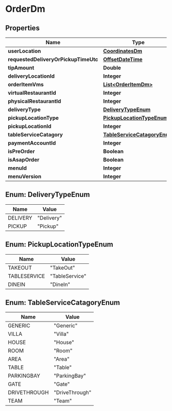 
# OrderDm

## Properties
Name | Type | Description | Notes
------------ | ------------- | ------------- | -------------
**userLocation** | [**CoordinatesDm**](CoordinatesDm.md) |  |  [optional]
**requestedDeliveryOrPickupTimeUtc** | [**OffsetDateTime**](OffsetDateTime.md) |  |  [optional]
**tipAmount** | **Double** |  |  [optional]
**deliveryLocationId** | **Integer** |  |  [optional]
**orderItemVms** | [**List&lt;OrderItemDm&gt;**](OrderItemDm.md) |  |  [optional]
**virtualRestaurantId** | **Integer** |  |  [optional]
**physicalRestaurantId** | **Integer** |  |  [optional]
**deliveryType** | [**DeliveryTypeEnum**](#DeliveryTypeEnum) |  |  [optional]
**pickupLocationType** | [**PickupLocationTypeEnum**](#PickupLocationTypeEnum) |  |  [optional]
**pickupLocationId** | **Integer** |  |  [optional]
**tableServiceCatagory** | [**TableServiceCatagoryEnum**](#TableServiceCatagoryEnum) |  |  [optional]
**paymentAccountId** | **Integer** |  |  [optional]
**isPreOrder** | **Boolean** |  |  [optional]
**isAsapOrder** | **Boolean** |  |  [optional]
**menuId** | **Integer** |  |  [optional]
**menuVersion** | **Integer** |  |  [optional]


<a name="DeliveryTypeEnum"></a>
## Enum: DeliveryTypeEnum
Name | Value
---- | -----
DELIVERY | &quot;Delivery&quot;
PICKUP | &quot;Pickup&quot;


<a name="PickupLocationTypeEnum"></a>
## Enum: PickupLocationTypeEnum
Name | Value
---- | -----
TAKEOUT | &quot;TakeOut&quot;
TABLESERVICE | &quot;TableService&quot;
DINEIN | &quot;DineIn&quot;


<a name="TableServiceCatagoryEnum"></a>
## Enum: TableServiceCatagoryEnum
Name | Value
---- | -----
GENERIC | &quot;Generic&quot;
VILLA | &quot;Villa&quot;
HOUSE | &quot;House&quot;
ROOM | &quot;Room&quot;
AREA | &quot;Area&quot;
TABLE | &quot;Table&quot;
PARKINGBAY | &quot;ParkingBay&quot;
GATE | &quot;Gate&quot;
DRIVETHROUGH | &quot;DriveThrough&quot;
TEAM | &quot;Team&quot;



